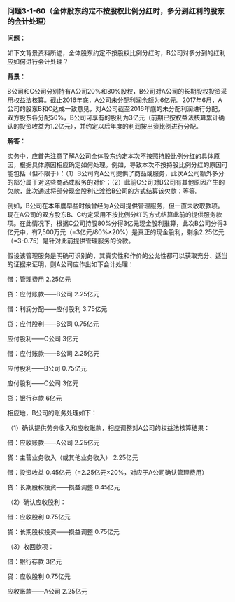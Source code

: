 ### 问题3-1-60（全体股东约定不按股权比例分红时，多分到红利的股东的会计处理）

**问题：**

如下文背景资料所述，全体股东约定不按股权比例分红时，B公司对多分到的红利应如何进行会计处理？

**背景：**

B公司和C公司分别持有A公司20%和80%股权，B公司对A公司的长期股权投资采用权益法核算。截止2016年底，A公司未分配利润余额为6亿元。2017年6月，A公司的股东B和C达成一致意见，对A公司截至2016年底的未分配利润进行分配，双方股东各分配50%，B公司可享有的股利为3亿元（前期已按权益法核算累计确认的投资收益为1.2亿元），并约定以后年度的利润按出资比例进行分配。

**解答：**

实务中，应首先注意了解A公司全体股东约定本次不按照持股比例分红的具体原因，根据具体原因相应确定如何处理。例如，导致本次不按持股比例分红的原因可能包括（但不限于）：（1）B公司向A公司提供了商品或服务，此次A公司额外多分的部分属于对这些商品或服务的对价；（2）此前C公司对B公司有其他原因产生的欠款，此次通过将部分现金股利让渡给B公司的方式结算该欠款；等等。

例如，B公司在本年度早些时候曾经为A公司提供管理服务，但一直未收取款项。现在A公司的双方股东B、C约定采用不按比例分红的方式结算此前的提供服务款项。在此情况下，根据C公司持股80%分得3亿元现金股利推算，此次B公司分得3亿元中，有7,500万元（=3亿元/80%×20%）是真正的现金股利，剩余2.25亿元（=3-0.75）是针对此前提供管理服务的价款。

假设该管理服务是明确可识别的，其真实性和作价的公允性都可以获取充分、适当的证据来证明，则A公司应作出如下会计处理：

借：管理费用 2.25亿元

贷：应付账款——B公司 2.25亿元

借：利润分配——应付股利 3.75亿元

贷：应付股利——B公司 0.75亿元

应付股利——C公司 3亿元

借：应付账款——B公司 2.25亿元

应付股利——B公司 0.75亿元

应付股利——C公司 3亿元

贷：银行存款 6亿元

相应地，B公司的账务处理如下：

（1）确认提供劳务收入和应收账款，相应调整对A公司的权益法核算结果：

借：应收账款——A公司 2.25亿元

贷：主营业务收入（或其他业务收入） 2.25亿元

借：投资收益 0.45亿元（=2.25亿元×20%，对应于A公司确认管理费用）

贷：长期股权投资——损益调整 0.45亿元

（2）确认应收股利：

借：应收股利 0.75亿元

贷：长期股权投资——损益调整 0.75亿元

（3）收回款项：

借：银行存款 3亿元

贷：应收股利 0.75亿元

应收账款——A公司 2.25亿元